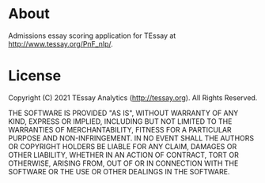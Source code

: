 # About
Admissions essay scoring application for TEssay at http://www.tessay.org/PnF_nlp/.

# License
Copyright (C) 2021 TEssay Analytics (http://tessay.org). All Rights Reserved.

THE SOFTWARE IS PROVIDED "AS IS", WITHOUT WARRANTY OF ANY KIND, EXPRESS OR
IMPLIED, INCLUDING BUT NOT LIMITED TO THE WARRANTIES OF MERCHANTABILITY,
FITNESS FOR A PARTICULAR PURPOSE AND NON-INFRINGEMENT. IN NO EVENT SHALL THE
AUTHORS OR COPYRIGHT HOLDERS BE LIABLE FOR ANY CLAIM, DAMAGES OR OTHER
LIABILITY, WHETHER IN AN ACTION OF CONTRACT, TORT OR OTHERWISE, ARISING FROM,
OUT OF OR IN CONNECTION WITH THE SOFTWARE OR THE USE OR OTHER DEALINGS IN
THE SOFTWARE.
